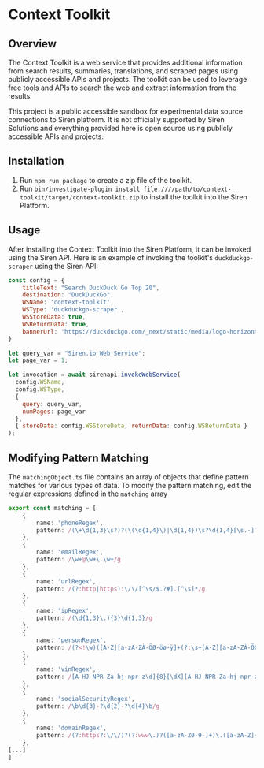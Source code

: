 # Context Toolkit

## Overview

The Context Toolkit is a web service that provides additional information from search results, summaries, translations, and scraped pages using publicly accessible APIs and projects. The toolkit can be used to leverage free tools and APIs to search the web and extract information from the results.

This project is a public accessible sandbox for experimental data source connections to Siren platform. It is not officially supported by Siren Solutions and everything provided here is open source using publicly accessible APIs and projects. 

## Installation

1. Run `npm run package` to create a zip file of the toolkit.
2. Run `bin/investigate-plugin install file:////path/to/context-toolkit/target/context-toolkit.zip` to install the toolkit into the Siren Platform.

## Usage

After installing the Context Toolkit into the Siren Platform, it can be invoked using the Siren API. Here is an example of invoking the toolkit's `duckduckgo-scraper` using the Siren API:

```javascript
const config = {
    titleText: "Search DuckDuck Go Top 20",
    destination: "DuckDuckGo",
    WSName: 'context-toolkit',
    WSType: 'duckduckgo-scraper',
    WSStoreData: true,
    WSReturnData: true,
    bannerUrl: 'https://duckduckgo.com/_next/static/media/logo-horizontal-dark.53712807.svg',
}

let query_var = "Siren.io Web Service";
let page_var = 1; 

let invocation = await sirenapi.invokeWebService(
  config.WSName,
  config.WSType,
  {
    query: query_var,
    numPages: page_var
  },
  { storeData: config.WSStoreData, returnData: config.WSReturnData }
);
```

## Modifying Pattern Matching

The `matchingObject.ts` file contains an array of objects that define pattern matches for various types of data. To modify the pattern matching, edit the regular expressions defined in the `matching` array

```typescript
export const matching = [
    {
        name: 'phoneRegex',
        pattern: /(\+\d{1,3}\s?)?(\(\d{1,4}\)|\d{1,4})\s?\d{1,4}[\s.-]?\d{1,4}(\s?(x|ext)\s?\d{1,4})?/g
    },
    {
        name: 'emailRegex',
        pattern: /\w+@\w+\.\w+/g
    },
    {
        name: 'urlRegex',
        pattern: /(?:http|https):\/\/[^\s/$.?#].[^\s]*/g
    },
    {
        name: 'ipRegex',
        pattern: /(\d{1,3}\.){3}\d{1,3}/g
    },
    {
        name: 'personRegex',
        pattern: /(?<!\w)([A-Z][a-zA-ZÀ-ÖØ-öø-ÿ]+(?:\s+[A-Z][a-zA-ZÀ-ÖØ-öø-ÿ]+)+)(?!\w)/g
    },
    {
        name: 'vinRegex',
        pattern: /[A-HJ-NPR-Za-hj-npr-z\d]{8}[\dX][A-HJ-NPR-Za-hj-npr-z\d]{2}\d{6}/g
    },
    {
        name: 'socialSecurityRegex',
        pattern: /\b\d{3}-?\d{2}-?\d{4}\b/g
    },
    {
        name: 'domainRegex',
        pattern: /(?:https?:\/\/)?(?:www\.)?([a-zA-Z0-9-]+)\.([a-zA-Z]{2,63})(?:\/\S*)?/gi
    },
[...]
]
```